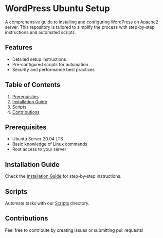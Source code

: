 # WordPress Ubuntu Setup

A comprehensive guide to installing and configuring WordPress on Apache2 server. This repository is tailored to simplify the process with step-by-step instructions and automated scripts.

## Features
- Detailed setup instructions
- Pre-configured scripts for automation
- Security and performance best practices

## Table of Contents
1. [Prerequisites](#prerequisites)
2. [Installation Guide](#installation-guide)
3. [Scripts](#scripts)
4. [Contributions](#contributions)

## Prerequisites
- Ubuntu Server 20.04 LTS 
- Basic knowledge of Linux commands
- Root access to your server

## Installation Guide
Check the [Installation Guide](installation/ubuntu-install.md) for step-by-step instructions.

## Scripts
Automate tasks with our [Scripts](scripts/) directory.

## Contributions
Feel free to contribute by creating issues or submitting pull requests!
